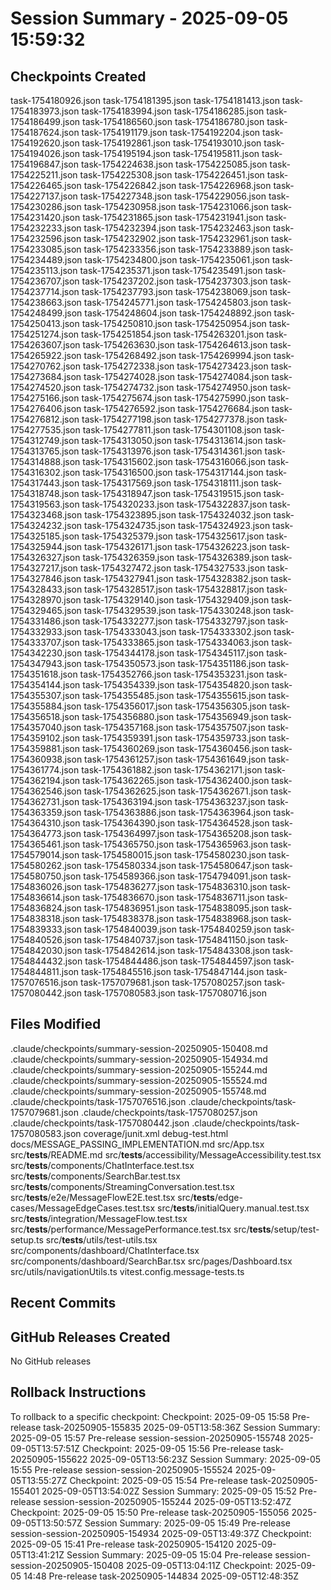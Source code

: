 # Session Summary - 2025-09-05 15:59:32

## Checkpoints Created
task-1754180926.json
task-1754181395.json
task-1754181413.json
task-1754183973.json
task-1754183994.json
task-1754186285.json
task-1754186499.json
task-1754186560.json
task-1754186780.json
task-1754187624.json
task-1754191179.json
task-1754192204.json
task-1754192620.json
task-1754192861.json
task-1754193010.json
task-1754194026.json
task-1754195194.json
task-1754195811.json
task-1754196847.json
task-1754224638.json
task-1754225085.json
task-1754225211.json
task-1754225308.json
task-1754226451.json
task-1754226465.json
task-1754226842.json
task-1754226968.json
task-1754227137.json
task-1754227348.json
task-1754229056.json
task-1754230286.json
task-1754230958.json
task-1754231066.json
task-1754231420.json
task-1754231865.json
task-1754231941.json
task-1754232233.json
task-1754232394.json
task-1754232463.json
task-1754232596.json
task-1754232902.json
task-1754232961.json
task-1754233085.json
task-1754233356.json
task-1754233889.json
task-1754234489.json
task-1754234800.json
task-1754235061.json
task-1754235113.json
task-1754235371.json
task-1754235491.json
task-1754236707.json
task-1754237202.json
task-1754237303.json
task-1754237714.json
task-1754237793.json
task-1754238069.json
task-1754238663.json
task-1754245771.json
task-1754245803.json
task-1754248499.json
task-1754248604.json
task-1754248892.json
task-1754250413.json
task-1754250810.json
task-1754250954.json
task-1754251274.json
task-1754251854.json
task-1754263201.json
task-1754263607.json
task-1754263630.json
task-1754264613.json
task-1754265922.json
task-1754268492.json
task-1754269994.json
task-1754270762.json
task-1754272338.json
task-1754273423.json
task-1754273684.json
task-1754274028.json
task-1754274084.json
task-1754274520.json
task-1754274732.json
task-1754274950.json
task-1754275166.json
task-1754275674.json
task-1754275990.json
task-1754276406.json
task-1754276592.json
task-1754276684.json
task-1754276812.json
task-1754277198.json
task-1754277378.json
task-1754277535.json
task-1754277811.json
task-1754301108.json
task-1754312749.json
task-1754313050.json
task-1754313614.json
task-1754313765.json
task-1754313976.json
task-1754314361.json
task-1754314888.json
task-1754315602.json
task-1754316066.json
task-1754316302.json
task-1754316500.json
task-1754317144.json
task-1754317443.json
task-1754317569.json
task-1754318111.json
task-1754318748.json
task-1754318947.json
task-1754319515.json
task-1754319563.json
task-1754320233.json
task-1754322837.json
task-1754323468.json
task-1754323895.json
task-1754324032.json
task-1754324232.json
task-1754324735.json
task-1754324923.json
task-1754325185.json
task-1754325379.json
task-1754325617.json
task-1754325944.json
task-1754326171.json
task-1754326223.json
task-1754326327.json
task-1754326359.json
task-1754326389.json
task-1754327217.json
task-1754327472.json
task-1754327533.json
task-1754327846.json
task-1754327941.json
task-1754328382.json
task-1754328433.json
task-1754328517.json
task-1754328817.json
task-1754328970.json
task-1754329140.json
task-1754329409.json
task-1754329465.json
task-1754329539.json
task-1754330248.json
task-1754331486.json
task-1754332277.json
task-1754332797.json
task-1754332933.json
task-1754333043.json
task-1754333302.json
task-1754333707.json
task-1754333865.json
task-1754334063.json
task-1754342230.json
task-1754344178.json
task-1754345117.json
task-1754347943.json
task-1754350573.json
task-1754351186.json
task-1754351618.json
task-1754352766.json
task-1754353231.json
task-1754354144.json
task-1754354339.json
task-1754354820.json
task-1754355307.json
task-1754355485.json
task-1754355615.json
task-1754355884.json
task-1754356017.json
task-1754356305.json
task-1754356518.json
task-1754356880.json
task-1754356949.json
task-1754357040.json
task-1754357168.json
task-1754357507.json
task-1754359102.json
task-1754359391.json
task-1754359733.json
task-1754359881.json
task-1754360269.json
task-1754360456.json
task-1754360938.json
task-1754361257.json
task-1754361649.json
task-1754361774.json
task-1754361882.json
task-1754362171.json
task-1754362194.json
task-1754362265.json
task-1754362400.json
task-1754362546.json
task-1754362625.json
task-1754362671.json
task-1754362731.json
task-1754363194.json
task-1754363237.json
task-1754363359.json
task-1754363886.json
task-1754363964.json
task-1754364310.json
task-1754364390.json
task-1754364528.json
task-1754364773.json
task-1754364997.json
task-1754365208.json
task-1754365461.json
task-1754365750.json
task-1754365963.json
task-1754579014.json
task-1754580015.json
task-1754580230.json
task-1754580262.json
task-1754580334.json
task-1754580647.json
task-1754580750.json
task-1754589366.json
task-1754794091.json
task-1754836026.json
task-1754836277.json
task-1754836310.json
task-1754836614.json
task-1754836670.json
task-1754836711.json
task-1754836824.json
task-1754836951.json
task-1754838095.json
task-1754838318.json
task-1754838378.json
task-1754838968.json
task-1754839333.json
task-1754840039.json
task-1754840259.json
task-1754840526.json
task-1754840737.json
task-1754841150.json
task-1754842030.json
task-1754842614.json
task-1754843308.json
task-1754844432.json
task-1754844486.json
task-1754844597.json
task-1754844811.json
task-1754845516.json
task-1754847144.json
task-1757076516.json
task-1757079681.json
task-1757080257.json
task-1757080442.json
task-1757080583.json
task-1757080716.json

## Files Modified
.claude/checkpoints/summary-session-20250905-150408.md
.claude/checkpoints/summary-session-20250905-154934.md
.claude/checkpoints/summary-session-20250905-155244.md
.claude/checkpoints/summary-session-20250905-155524.md
.claude/checkpoints/summary-session-20250905-155748.md
.claude/checkpoints/task-1757076516.json
.claude/checkpoints/task-1757079681.json
.claude/checkpoints/task-1757080257.json
.claude/checkpoints/task-1757080442.json
.claude/checkpoints/task-1757080583.json
coverage/junit.xml
debug-test.html
docs/MESSAGE_PASSING_IMPLEMENTATION.md
src/App.tsx
src/__tests__/README.md
src/__tests__/accessibility/MessageAccessibility.test.tsx
src/__tests__/components/ChatInterface.test.tsx
src/__tests__/components/SearchBar.test.tsx
src/__tests__/components/StreamingConversation.test.tsx
src/__tests__/e2e/MessageFlowE2E.test.tsx
src/__tests__/edge-cases/MessageEdgeCases.test.tsx
src/__tests__/initialQuery.manual.test.tsx
src/__tests__/integration/MessageFlow.test.tsx
src/__tests__/performance/MessagePerformance.test.tsx
src/__tests__/setup/test-setup.ts
src/__tests__/utils/test-utils.tsx
src/components/dashboard/ChatInterface.tsx
src/components/dashboard/SearchBar.tsx
src/pages/Dashboard.tsx
src/utils/navigationUtils.ts
vitest.config.message-tests.ts

## Recent Commits


## GitHub Releases Created
No GitHub releases

## Rollback Instructions
To rollback to a specific checkpoint:
Checkpoint: 2025-09-05 15:58	Pre-release	task-20250905-155835	2025-09-05T13:58:36Z
Session Summary: 2025-09-05 15:57	Pre-release	session-session-20250905-155748	2025-09-05T13:57:51Z
Checkpoint: 2025-09-05 15:56	Pre-release	task-20250905-155622	2025-09-05T13:56:23Z
Session Summary: 2025-09-05 15:55	Pre-release	session-session-20250905-155524	2025-09-05T13:55:27Z
Checkpoint: 2025-09-05 15:54	Pre-release	task-20250905-155401	2025-09-05T13:54:02Z
Session Summary: 2025-09-05 15:52	Pre-release	session-session-20250905-155244	2025-09-05T13:52:47Z
Checkpoint: 2025-09-05 15:50	Pre-release	task-20250905-155056	2025-09-05T13:50:57Z
Session Summary: 2025-09-05 15:49	Pre-release	session-session-20250905-154934	2025-09-05T13:49:37Z
Checkpoint: 2025-09-05 15:41	Pre-release	task-20250905-154120	2025-09-05T13:41:21Z
Session Summary: 2025-09-05 15:04	Pre-release	session-session-20250905-150408	2025-09-05T13:04:11Z
Checkpoint: 2025-09-05 14:48	Pre-release	task-20250905-144834	2025-09-05T12:48:35Z
